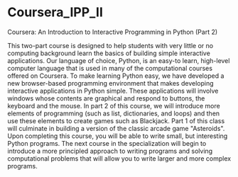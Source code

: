 # Coursera_IPP_II
Coursera: An Introduction to Interactive Programming in Python (Part 2)

This two-part course is designed to help students with very little or no computing background learn the basics of building simple interactive applications. Our language of choice, Python, is an easy-to learn, high-level computer language that is used in many of the computational courses offered on Coursera. To make learning Python easy, we have developed a new browser-based programming environment that makes developing interactive applications in Python simple. These applications will involve windows whose contents are graphical and respond to buttons, the keyboard and the mouse. In part 2 of this course, we will introduce more elements of programming (such as list, dictionaries, and loops) and then use these elements to create games such as Blackjack. Part 1 of this class will culminate in building a version of the classic arcade game "Asteroids". Upon completing this course, you will be able to write small, but interesting Python programs. The next course in the specialization will begin to introduce a more principled approach to writing programs and solving computational problems that will allow you to write larger and more complex programs.

